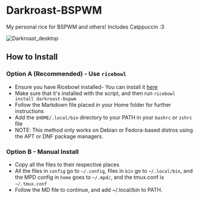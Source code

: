 # Darkroast-BSPWM
My personal rice for BSPWM and others! Includes Catppuccin :3


![Darkroast_desktop](https://github.com/user-attachments/assets/3b9edb22-1317-44d5-8005-eee69a4566be)

## How to Install

### Option A (Recommended) - Use `ricebowl`

- Ensure you have Ricebowl installed- You can install it [here](https://github.com/StikyPiston/Ricebowl)
- Make sure that it's installed with the script, and then run `ricebowl install darkroast-bspwm`
- Follow the Markdown file placed in your Home folder for further instructions
- Add the `$HOME/.local/bin` directory to your PATH in your `bashrc` or `zshrc` file
- NOTE: This method only works on Debian or Fedora-based distros using the APT or DNF package managers.

### Option B - Manual Install
- Copy all the files to their respective places
- All the files in `config` go to `~/.config`, files in `bin` go to `~/.local/bin`, and the MPD config in `home` goes to `~/.mpd/`, and the tmux.conf is `~/.tmux.conf`
- Follow the MD file to continue, and add ~/.local/bin to PATH.
